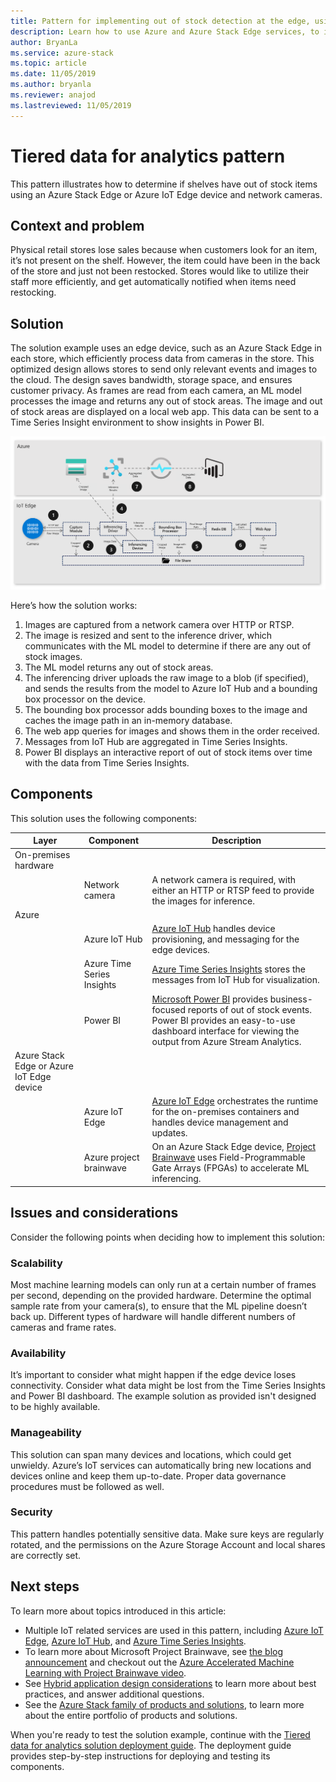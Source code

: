 ```yaml
---
title: Pattern for implementing out of stock detection at the edge, using Azure and Azure Stack Edge.
description: Learn how to use Azure and Azure Stack Edge services, to implement out of stock detection.
author: BryanLa
ms.service: azure-stack
ms.topic: article
ms.date: 11/05/2019
ms.author: bryanla
ms.reviewer: anajod
ms.lastreviewed: 11/05/2019
---
```


# Tiered data for analytics pattern

This pattern illustrates how to determine if shelves have out of stock items using an Azure Stack Edge or Azure IoT Edge device and network cameras.

## Context and problem

Physical retail stores lose sales because when customers look for an item, it’s not present on the shelf. However, the item could have been in the back of the store and just not been restocked. Stores would like to utilize their staff more efficiently, and get automatically notified when items need restocking.

## Solution

The solution example uses an edge device, such as an Azure Stack Edge in each store, which efficiently process data from cameras in the store. This optimized design allows stores to send only relevant events and images to the cloud. The design saves bandwidth, storage space, and ensures customer privacy. As frames are read from each camera, an ML model processes the image and returns any out of stock areas. The image and out of stock areas are displayed on a local web app. This data can be sent to a Time Series Insight environment to show insights in Power BI.

![out of stock at edge solution architecture](media/pattern-out-of-stock-at-edge/solution-architecture.png)

Here’s how the solution works:
1. Images are captured from a network camera over HTTP or RTSP.
2. The image is resized and sent to the inference driver, which communicates with the ML model to determine if there are any out of stock images.
3. The ML model returns any out of stock areas.
4. The inferencing driver uploads the raw image to a blob (if specified), and sends the results from the model to Azure IoT Hub and a bounding box processor on the device.
5. The bounding box processor adds bounding boxes to the image and caches the image path in an in-memory database.
6. The web app queries for images and shows them in the order received.
7. Messages from IoT Hub are aggregated in Time Series Insights.
8. Power BI displays an interactive report of out of stock items over time with the data from Time Series Insights.


## Components

This solution uses the following components:

| Layer | Component | Description |
|----------|-----------|-------------|
| On-premises hardware |  |  |
| | Network camera | A network camera is required, with either an HTTP or RTSP feed to provide the images for inference. |
| Azure |  |  |
|  | Azure IoT Hub | [Azure IoT Hub](/azure/iot-hub/) handles device provisioning, and messaging for the edge devices. |
|  | Azure Time Series Insights | [Azure Time Series Insights](/azure/time-series-insights/) stores the messages from IoT Hub for visualization. |
|  | Power BI | [Microsoft Power BI](https://powerbi.microsoft.com/) provides business-focused reports of out of stock events. Power BI provides an easy-to-use dashboard interface for viewing the output from Azure Stream Analytics. |
| Azure Stack Edge or Azure IoT Edge device |    |             |
| | Azure IoT Edge | [Azure IoT Edge](/azure/iot-edge/) orchestrates the runtime for the on-premises containers and handles device management and updates.|
| | Azure project brainwave | On an Azure Stack Edge device, [Project Brainwave](https://blogs.microsoft.com/ai/build-2018-project-brainwave/) uses Field-Programmable Gate Arrays (FPGAs) to accelerate ML inferencing.|

## Issues and considerations

Consider the following points when deciding how to implement this solution:

### Scalability 

Most machine learning models can only run at a certain number of frames per second, depending on the provided hardware. Determine the optimal sample rate from your camera(s), to ensure that the ML pipeline doesn’t back up. Different types of hardware will handle different numbers of cameras and frame rates.

### Availability

It’s important to consider what might happen if the edge device loses connectivity. Consider what data might be lost from the Time Series Insights and Power BI dashboard. The example solution as provided isn't designed to be highly available.

### Manageability

This solution can span many devices and locations, which could get unwieldy. Azure’s IoT services can automatically bring new locations and devices online and keep them up-to-date. Proper data governance procedures must be followed as well.

### Security

This pattern handles potentially sensitive data. Make sure keys are regularly rotated, and the permissions on the Azure Storage Account and local shares are correctly set. 

## Next steps

To learn more about topics introduced in this article:
- Multiple IoT related services are used in this pattern, including [Azure IoT Edge](/azure/iot-edge/), [Azure IoT Hub](/azure/iot-hub/), and [Azure Time Series Insights](/azure/time-series-insights/).
- To learn more about Microsoft Project Brainwave, see [the blog announcement](https://blogs.microsoft.com/ai/build-2018-project-brainwave/) and checkout out the [Azure Accelerated Machine Learning with Project Brainwave video](https://www.youtube.com/watch?v=DJfMobMjCX0).
- See [Hybrid application design considerations](overview-app-design-considerations.md) to learn more about best practices, and answer additional questions.
- See the [Azure Stack family of products and solutions](/azure-stack), to learn more about the entire portfolio of products and solutions.

When you're ready to test the solution example, continue with the [Tiered data for analytics solution deployment guide](https://aka.ms/edgeinferencingdeploy). The deployment guide provides step-by-step instructions for deploying and testing its components.